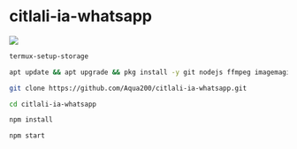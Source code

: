 # citlali-ia-whatsapp

 <img src= "https://files.catbox.moe/2127dl.jpeg">
    </p>

```bash
termux-setup-storage
```
```bash
apt update && apt upgrade && pkg install -y git nodejs ffmpeg imagemagick yarn
```
```bash
git clone https://github.com/Aqua200/citlali-ia-whatsapp.git
```
```bash
cd citlali-ia-whatsapp
```
```bash
npm install
```
```bash
npm start
```
